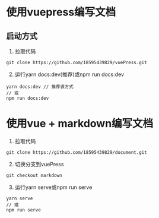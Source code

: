# 使用vuepress编写文档
## 启动方式
1. 拉取代码
```
git clone https://github.com/18595439829/vuePress.git
```
2. 运行yarn docs:dev(推荐)或npm run docs:dev
```
yarn docs:dev // 推荐该方式
// 或
npm run docs:dev
```
# 使用vue + markdown编写文档
1. 拉取代码
```
git clone https://github.com/18595439829/document.git
```
2. 切换分支到vuePress
```
git checkout markdown
```
3. 运行yarn serve或npm run serve
```
yarn serve 
// 或
npm run serve
```